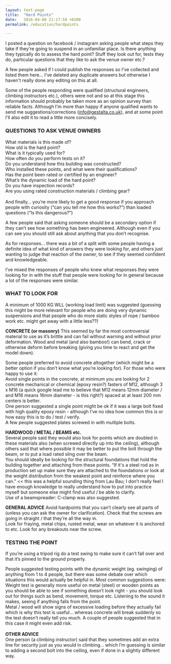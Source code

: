 ```yaml
---
layout: text-page
title:  "Hard Points"
date:   2016-04-08 21:17:59 +0100
permalink: /education/hardpoints

---
```

I posted a question on facebook / instagram asking people what steps they take if they're going to suspend in an unfamiliar place. Is there anything they typically do to assess the hard point? Stuff they look out for, tests they do, particular questions that they like to ask the venue owner etc.?

A few people asked if I could publish the responses so I've collected and listed them here... I've deleted any duplicate answers but otherwise I haven't really done any editing on this at all.

Some of the people responding were qualified (structural engineers, climbing instructors etc.), others were not and so at this stage this information should probably be taken more as an opinion survey than reliable facts. Although I'm more than happy if anyone qualified wants to send me suggestions/corrections (info@gestalta.co.uk), and at some point I'll also edit it to read a little more concisely.

<h3>QUESTIONS TO ASK VENUE OWNERS</h3>
What materials is this made of?<br>
How old is the hard point?<br>
What is it typically used for?<br>
How often do you perform tests on it?<br>
Do you understand how this building was constructed?<br>
Who installed these points, and what were their qualifications?<br>
Has the point been rated or certified by an engineer?<br>
What’s the dynamic load of the hard point?<br>
Do you have inspection records?<br>
Are you using rated construction materials / climbing gear?<br>
<br>
And finally… you’re more likely to get a good response if you approach people with curiosity (“can you tell me how this works?”) than loaded questions (“Is this dangerous?”)<br>

A few people said that asking someone should be a secondary option if they can’t see how something has been engineered.  Although even if you can see you should still ask about anything that you don’t recognise.<br>

As for responses… there was a bit of a split with some people having a definite idea of what kind of answers they were looking for, and others just wanting to judge that reaction of the owner, to see if they seemed confident and knowledgeable.<br>

I’ve mixed the responses of people who knew what responses they were looking for in with the stuff that people were looking for in general because a lot of the responses were similar.<br>

<h3>WHAT TO LOOK FOR</h3>
A minimum of 1000 KG WLL (working load limit) was suggested (guessing this might be more relevant for people who are doing very dynamic suspensions and that people who do more static styles of rope / bamboo work etc. might get away with a little less??)<br>

**CONCRETE (or masonry)**
This seemed by far the most controversial material to use as it’s brittle and can fail without warning and without prior deformation. Wood and metal (and also bamboo!) can bend, crack or otherwise deform before breaking (giving you time to react and get the model down).<br>

Some people preferred to avoid concrete altogether (which might be a better option if you don’t know what you’re looking for).  For those who were happy to use it:<br>
Avoid single points in the concrete, at minimum you are looking for 2 concrete mechanical or chemical (epoxy resin?) fasters of M12, although 3 x M16 (a quick google lead me to believe that M12 means 12mm diameter / and M16 means 16mm diameter - is this right?) spaced at at least 200 mm centers is better.<br>
One person suggested a single point might be ok if it was a large bolt fixed with high quality epoxy resin - although I’ve no idea how common this is or how easy this is to do / test / verify.<br>
A few people suggested plates screwed in with multiple bolts.<br>

**HARDWOOD / METAL / BEAMS etc.**<br>
Several people said they would also look for points which are doubled in these materials also (when screwed directly up into the ceiling), although others said that where possible it may be better to put the bolt through the beam, or to put a load rated sling over the beam.<br>
You should ideally be looking for the structural foundations that hold the building together and attaching from these points.
“If it's a steel rod as in production set up make sure they are attached to the foundations or look at the weight distribution from the weakest point and reinforce where you can.” << this was a helpful sounding thing from Lau Bau; I don’t really feel I have enough knowledge to really understand how to put into practice myself but someone else might find useful / be able to clarify.<br>
Use of a beamspreader: C-clamp was also suggested.<br>

**GENERAL ADVICE**
Avoid hardpoints that you can’t clearly see all parts of (unless you can ask the owner for clarification).  Check that the screws are going in straight / that they’re all the way in.<br>
Look for fraying, metal chips, rusted metal, wear on whatever it is anchored to etc. Look for any breakouts near the screw.<br>

<h3>TESTING THE POINT</h3>
If you’re using a tripod rig do a test swing to make sure it can’t fall over and that it’s pinned to the ground properly.<br>

People suggested testing points with the dynamic weight (eg. swinging) of anything from 1 to 4 people, but there was some debate over which situations this would actually be helpful in.  Most common suggestions were:<br>
Weight test is generally more useful on metal (steel) or wooden points as you should be able to see if something doesn’t look right - you should look out for things such as bend, movement, torque etc. Listening to the sound it makes, seeing if anything falls from the point.<br>
Metal / wood will show signs of excessive loading before they actually fail which is why this test is useful… whereas concrete will break suddenly so the test doesn’t really tell you much.  A couple of people suggested that in this case it might even add risk.<br>
<br>
**OTHER ADVICE**<br>
One person (a climbing instructor) said that they sometimes add an extra line for security just as you would in climbing… which I’m guessing is similar to adding a second bolt into the ceiling, even if done in a slightly different way.
